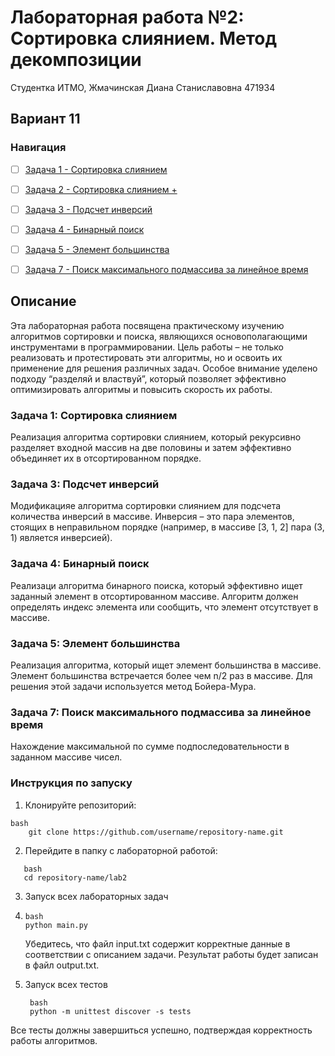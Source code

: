 # Лабораторная работа №2: Сортировка слиянием. Метод декомпозиции
Студентка ИТМО,  Жмачинская Диана Станиславовна 471934
## Вариант 11
### Навигация

- [ ] [Задача 1 - Сортировка слиянием ](https://github.com/befovis/asd-itmo/edit/main/lab2/Task1)
- [ ] [Задача 2 - Сортировка слиянием + ](https://github.com/befovis/asd-itmo/edit/main/lab2/Task2)
- [ ] [Задача 3 - Подсчет инверсий ](https://github.com/befovis/asd-itmo/edit/main/lab2/Task3)
- [ ] [Задача 4 - Бинарный поиск ](https://github.com/befovis/asd-itmo/edit/main/lab2/Task4)
- [ ] [Задача 5 - Элемент большинства ](https://github.com/befovis/asd-itmo/edit/main/lab2/Task5)
- [ ] [Задача 7 - Поиск максимального подмассива за линейное время ](https://github.com/befovis/asd-itmo/edit/main/lab2/Task7)



## Описание
Эта лабораторная работа посвящена практическому изучению алгоритмов сортировки и поиска, являющихся основополагающими инструментами в программировании. Цель работы – не только реализовать и протестировать эти алгоритмы, но и освоить их применение для решения различных задач. Особое внимание уделено подходу “разделяй и властвуй”, который позволяет эффективно оптимизировать алгоритмы и повысить скорость их работы.

### Задача 1: Сортировка слиянием
Реализация алгоритма сортировки слиянием, который рекурсивно разделяет входной массив на две половины и затем эффективно объединяет их в отсортированном порядке.

### Задача 3: Подсчет инверсий
Модификацияе алгоритма сортировки слиянием для подсчета количества инверсий в массиве. Инверсия – это пара элементов, стоящих в неправильном порядке (например, в массиве [3, 1, 2] пара (3, 1) является инверсией).

### Задача 4: Бинарный поиск
Реализаци алгоритма бинарного поиска, который эффективно ищет заданный элемент в отсортированном массиве. Алгоритм должен определять индекс элемента или сообщить, что элемент отсутствует в массиве.

### Задача 5: Элемент большинства
Реализация алгоритма, который ищет элемент большинства в массиве. Элемент большинства встречается более чем n/2 раз в массиве. Для решения этой задачи используется метод Бойера-Мура.

### Задача 7: Поиск максимального подмассива за линейное время
Нахождение максимальной по сумме подпоследовательности в заданном массиве чисел.

### Инструкция по запуску

1. Клонируйте репозиторий:
```
bash
    git clone https://github.com/username/repository-name.git
```
2. Перейдите в папку с лабораторной работой:
 ```
    bash
    cd repository-name/lab2
   ```
3. Запуск всех лабораторных задач
4.  ```
    bash
    python main.py
     ```
    Убедитесь, что файл input.txt содержит корректные данные в соответствии с описанием задачи. Результат работы будет записан в файл output.txt.

5. Запуск всех тестов
   ```
    bash
    python -m unittest discover -s tests
   ```
Все тесты должны завершиться успешно, подтверждая корректность работы алгоритмов.

